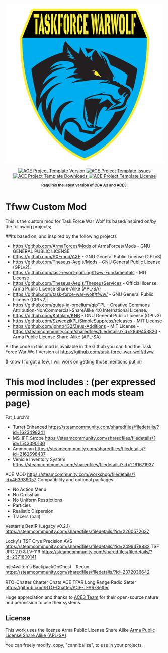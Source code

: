 <p align="center">
    <img src="tfww.png" width="1024">
</p>

<p align="center">
    <a href="https://github.com/task-force-war-wolf/tfww/releases/latest">
        <img src="https://img.shields.io/badge/Version-0.1.0-blue.svg?style=flat-square" alt="ACE Project Template Version">
    </a>
    <a href="https://github.com/task-force-war-wolf/tfww/issues">
        <img src="https://img.shields.io/github/issues-raw/YonVclaw/Mod_Template.svg?style=flat-square&label=Issues" alt="ACE Project Template Issues">
    </a>
    <a href="https://github.com/task-force-war-wolf/tfww/releases">
        <img src="https://img.shields.io/github/downloads/YonVclaw/Mod_Template/total.svg?style=flat-square&label=Downloads" alt="ACE Project Template Downloads">
    </a>
    <a href="https://github.com/task-force-war-wolf/tfww/blob/master/LICENSE">
        <img src="https://img.shields.io/badge/License-MIT-red.svg?style=flat-square" alt="ACE Project Template License">
    </a>
</p>

<p align="center">
    <sup><strong>Requires the latest version of <a href="https://github.com/CBATeam/CBA_A3/releases">CBA A3</a> and <a href="https://github.com/acemod/ACE3/releases">ACE3</a>.<br/></strong></sup>
</p>

# Tfww Custom Mod

This is the custom mod for Task Force War Wolf 
Its based/inspired on/by the following projects;

##Its based on, and inspired by the following projects
- https://github.com/ArmaForces/Mods of ArmaForces/Mods  -  GNU GENERAL PUBLIC LICENSE
- https://github.com/AXEmod/AXE - GNU General Public License (GPLv3)
- https://github.com/Theseus-Aegis/Mods - GNU General Public License (GPLv2).
- https://github.com/last-resort-gaming/tfww-Fundamentals - MIT License
- https://github.com/Theseus-Aegis/TheseusServices - Official license: Arma Public License Share-Alike (APL-SA)
- https://github.com/task-force-war-wolf/tfww/ - GNU General Public License (GPLv2).
- https://github.com/quies-in-proelium/qipTPL - Creative Commons Attribution-NonCommercial-ShareAlike 4.0 International License.
- https://github.com/Katalam/KNB - GNU General Public License (GPLv3)
- https://github.com/SzwedzikPL/SimpleSuppress/releases - MIT License
- https://github.com/johnb432/Zeus-Additions - MIT License
-https://steamcommunity.com/sharedfiles/filedetails/?id=2869453820  - Arma Public License Share-Alike (APL-SA)

All the code in this mod is available in the Github
you can find the Task Force War Wolf  Version at https://github.com/task-force-war-wolf/tfww

(I know I forgot a few, I will work on getting those mentions put in)

# This mod includes : (per expressed permission on each mods steam page)

Fat_Lurch's
- Turret Enhanced https://steamcommunity.com/sharedfiles/filedetails/?id=1623498241
- MS_IFF_Strobe https://steamcommunity.com/sharedfiles/filedetails/?id=1543390130
- Ammocan https://steamcommunity.com/sharedfiles/filedetails/?id=2162698437
- Vehicle Inventory System https://steamcommunity.com/sharedfiles/filedetails/?id=2161671937


ACE MOD https://steamcommunity.com/workshop/filedetails/?id=463939057
  Compatibility and optional packages
  - No Action Menu
  - No Crosshair
  - No Uniform Restrictions
  - Particles
  - Realistic Dispersion
  - Tracers (ball)

Vestarr's
BettIR (Legacy v0.2.1) https://steamcommunity.com/sharedfiles/filedetails/?id=2260572637

Locky's 
TSF Crye Precision AVS https://steamcommunity.com/sharedfiles/filedetails/?id=2499478882
TSF JPC 2.0 & LV-119  https://steamcommunity.com/sharedfiles/filedetails/?id=2371800141

mjc4wilton's
BackpackOnChest - Redux https://steamcommunity.com/sharedfiles/filedetails/?id=2372036642


RTO-Chatter Chatter Chats
ACE TFAR Long Range Radio Setter  https://github.com/RTO-Chatter/ACE-TFAR-Setter

Huge appreciation and thanks to [ACE3 Team](http://ace3mod.com/team.html) for their open-source nature and permission to use their systems.

## License
This work uses the license Arma Public License Share Alike [Arma Public License Share Alike (APL-SA)](https://www.bohemia.net/community/licenses/arma-public-license-share-alike)

You can freely modify, copy, "cannibalize", to use in your projects.
